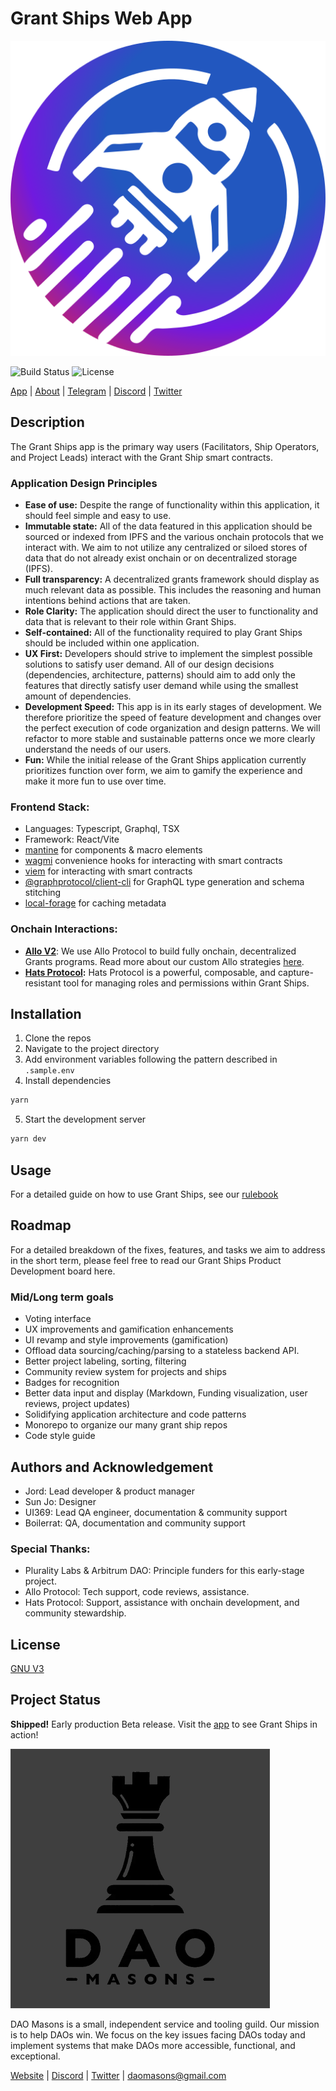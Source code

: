 # Grant Ships Web App

![image](public/XL-Logo.svg)

![Build Status](https://img.shields.io/badge/build-passing-brightgreen)
![License](https://img.shields.io/badge/license-GNU-green)

[App](https://app.grantships.fun/) | [About](https://grantships.fun/) | [Telegram](https://t.me/grantships) | [Discord](https://discord.gg/bB6cZmxm) | [Twitter](https://twitter.com/grantships)

## Description

The Grant Ships app is the primary way users (Facilitators, Ship Operators, and Project Leads) interact with the Grant Ship smart contracts.

### Application Design Principles

- **Ease of use:** Despite the range of functionality within this application, it should feel simple and easy to use.
- **Immutable state:** All of the data featured in this application should be sourced or indexed from IPFS and the various onchain protocols that we interact with. We aim to not utilize any centralized or siloed stores of data that do not already exist onchain or on decentralized storage (IPFS).
- **Full transparency:** A decentralized grants framework should display as much relevant data as possible. This includes the reasoning and human intentions behind actions that are taken.
- **Role Clarity:** The application should direct the user to functionality and data that is relevant to their role within Grant Ships.
- **Self-contained:** All of the functionality required to play Grant Ships should be included within one application.
- **UX First:** Developers should strive to implement the simplest possible solutions to satisfy user demand. All of our design decisions (dependencies, architecture, patterns) should aim to add only the features that directly satisfy user demand while using the smallest amount of dependencies.
- **Development Speed:** This app is in its early stages of development. We therefore prioritize the speed of feature development and changes over the perfect execution of code organization and design patterns. We will refactor to more stable and sustainable patterns once we more clearly understand the needs of our users.
- **Fun:** While the initial release of the Grant Ships application currently prioritizes function over form, we aim to gamify the experience and make it more fun to use over time.

### Frontend Stack:

- Languages: Typescript, Graphql, TSX
- Framework: React/Vite
- [mantine](https://mantine.dev/) for components & macro elements
- [wagmi](https://wagmi.sh/) convenience hooks for interacting with smart contracts
- [viem](https://viem.sh/) for interacting with smart contracts
- [@graphprotocol/client-cli](https://github.com/graphprotocol/graph-client) for GraphQL type generation and schema stitching
- [local-forage](https://localforage.github.io/localForage/) for caching metadata

### Onchain Interactions:

- **[Allo V2](https://allo.gitcoin.co/)**: We use Allo Protocol to build fully onchain, decentralized Grants programs. Read more about our custom Allo strategies [here](https://github.com/DAOmasons/allo-v2/tree/main/contracts/strategies/_poc/grant-ships).
- **[Hats Protocol](https://www.hatsprotocol.xyz/):** Hats Protocol is a powerful, composable, and capture-resistant tool for managing roles and permissions within Grant Ships.

## Installation

1. Clone the repos
2. Navigate to the project directory
3. Add environment variables following the pattern described in `.sample.env`
4. Install dependencies

```bash
yarn
```

5. Start the development server

```bash
yarn dev
```

## Usage

For a detailed guide on how to use Grant Ships, see our [rulebook](https://rules.grantships.fun/)

## Roadmap

For a detailed breakdown of the fixes, features, and tasks we aim to address in the short term, please feel free to read our Grant Ships Product Development board here.

### Mid/Long term goals

- Voting interface
- UX improvements and gamification enhancements
- UI revamp and style improvements (gamification)
- Offload data sourcing/caching/parsing to a stateless backend API.
- Better project labeling, sorting, filtering
- Community review system for projects and ships
- Badges for recognition
- Better data input and display (Markdown, Funding visualization, user reviews, project updates)
- Solidifying application architecture and code patterns
- Monorepo to organize our many grant ship repos
- Code style guide

## Authors and Acknowledgement

- Jord: Lead developer & product manager
- Sun Jo: Designer
- UI369: Lead QA engineer, documentation & community support
- Boilerrat: QA, documentation and community support

### Special Thanks:

- Plurality Labs & Arbitrum DAO: Principle funders for this early-stage project.
- Allo Protocol: Tech support, code reviews, assistance.
- Hats Protocol: Support, assistance with onchain development, and community stewardship.

## License

[GNU V3](license.md)

## Project Status

**Shipped!** Early production Beta release. Visit the [app](https://app.grantships.fun/) to see Grant Ships in action!

![dao masons logo](public/dmlogo_bg.png)

DAO Masons is a small, independent service and tooling guild. Our mission is to help DAOs win. We focus on the key issues facing DAOs today and implement systems that make DAOs more accessible, functional, and exceptional.

[Website](https://www.daomasons.com/) | [Discord](https://discord.gg/bB6cZmxm) | [Twitter](https://twitter.com/daomasons) | [daomasons@gmail.com](mailto:daomasons@gmail.com)
